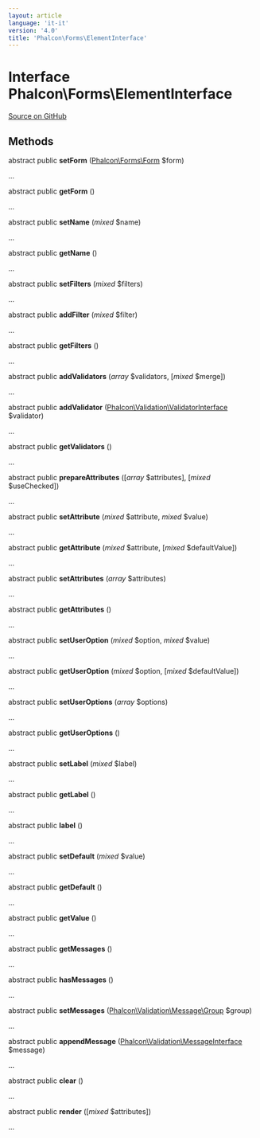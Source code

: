 ```yaml
---
layout: article
language: 'it-it'
version: '4.0'
title: 'Phalcon\Forms\ElementInterface'
---
```


# Interface **Phalcon\Forms\ElementInterface**

<a href="https://github.com/phalcon/cphalcon/tree/v4.0.0/phalcon/forms/elementinterface.zep" class="btn btn-default btn-sm">Source on GitHub</a>

## Methods

abstract public **setForm** ([Phalcon\Forms\Form](/4.0/en/api/Phalcon_Forms_Form) $form)

...

abstract public **getForm** ()

...

abstract public **setName** (*mixed* $name)

...

abstract public **getName** ()

...

abstract public **setFilters** (*mixed* $filters)

...

abstract public **addFilter** (*mixed* $filter)

...

abstract public **getFilters** ()

...

abstract public **addValidators** (*array* $validators, [*mixed* $merge])

...

abstract public **addValidator** ([Phalcon\Validation\ValidatorInterface](/4.0/en/api/Phalcon_Validation_ValidatorInterface) $validator)

...

abstract public **getValidators** ()

...

abstract public **prepareAttributes** ([*array* $attributes], [*mixed* $useChecked])

...

abstract public **setAttribute** (*mixed* $attribute, *mixed* $value)

...

abstract public **getAttribute** (*mixed* $attribute, [*mixed* $defaultValue])

...

abstract public **setAttributes** (*array* $attributes)

...

abstract public **getAttributes** ()

...

abstract public **setUserOption** (*mixed* $option, *mixed* $value)

...

abstract public **getUserOption** (*mixed* $option, [*mixed* $defaultValue])

...

abstract public **setUserOptions** (*array* $options)

...

abstract public **getUserOptions** ()

...

abstract public **setLabel** (*mixed* $label)

...

abstract public **getLabel** ()

...

abstract public **label** ()

...

abstract public **setDefault** (*mixed* $value)

...

abstract public **getDefault** ()

...

abstract public **getValue** ()

...

abstract public **getMessages** ()

...

abstract public **hasMessages** ()

...

abstract public **setMessages** ([Phalcon\Validation\Message\Group](/4.0/en/api/Phalcon_Validation_Message_Group) $group)

...

abstract public **appendMessage** ([Phalcon\Validation\MessageInterface](/4.0/en/api/Phalcon_Validation_MessageInterface) $message)

...

abstract public **clear** ()

...

abstract public **render** ([*mixed* $attributes])

...
